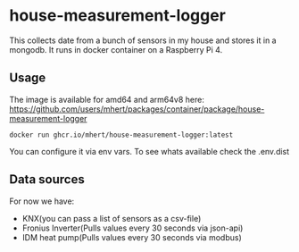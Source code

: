 # house-measurement-logger

This collects date from a bunch of sensors in my house and stores it in a mongodb. It runs in docker container on a Raspberry Pi 4.

## Usage 
The image is available for amd64 and arm64v8 here: https://github.com/users/mhert/packages/container/package/house-measurement-logger
```
docker run ghcr.io/mhert/house-measurement-logger:latest
```
You can configure it via env vars. To see whats available check the .env.dist

## Data sources
For now we have:
 - KNX(you can pass a list of sensors as a csv-file)
 - Fronius Inverter(Pulls values every 30 seconds via json-api)
 - IDM heat pump(Pulls values every 30 seconds via modbus)
